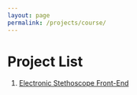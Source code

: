 ```yaml
---
layout: page
permalink: /projects/course/
---
```

# Project List

1. [Electronic Stethoscope Front-End]({{site.baseurl}}/projects/course/steth)



